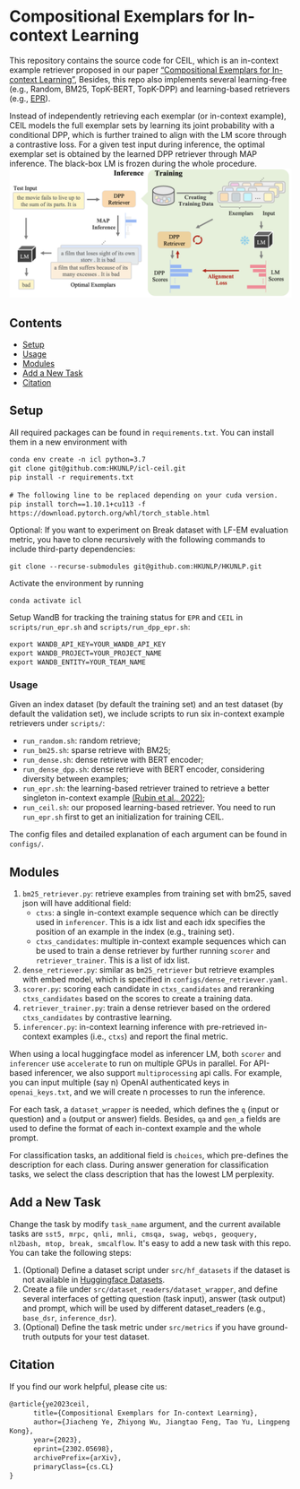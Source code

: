 # Compositional Exemplars for In-context Learning
This repository contains the source code for CEIL, which is an in-context example retriever proposed in our paper [“Compositional Exemplars for In-context Learning”](https://arxiv.org/abs/2302.05698), 
Besides, this repo also implements several learning-free (e.g., Random, BM25, TopK-BERT, TopK-DPP) and learning-based retrievers (e.g., [EPR](https://arxiv.org/abs/2112.08633)).

Instead of independently retrieving each exemplar (or in-context example), CEIL models the full exemplar sets by 
learning its joint probability with a conditional DPP, 
which is further trained to align with the LM score through a contrastive loss. For a given test input during inference, 
the optimal exemplar set is obtained by the learned DPP retriever through MAP inference.
The black-box LM is frozen during the whole procedure.
![](img/framework.png)

## Contents
* [Setup](#setup)
* [Usage](#usage)
* [Modules](#modules)
* [Add a New Task](#add-a-new-task)
* [Citation](#citation)


## Setup
All required packages can be found in ``requirements.txt``. 
You can install them in a new environment with 
```shell
conda env create -n icl python=3.7
git clone git@github.com:HKUNLP/icl-ceil.git
pip install -r requirements.txt

# The following line to be replaced depending on your cuda version.
pip install torch==1.10.1+cu113 -f https://download.pytorch.org/whl/torch_stable.html
```

Optional: If you want to experiment on Break dataset with LF-EM evaluation metric, you have to clone recursively with the following commands to include third-party dependencies:
```shell
git clone --recurse-submodules git@github.com:HKUNLP/HKUNLP.git
```

Activate the environment by running 
```shell
conda activate icl
```

Setup WandB for tracking the training status for `EPR` and `CEIL` in `scripts/run_epr.sh` and `scripts/run_dpp_epr.sh`:
```shell
export WANDB_API_KEY=YOUR_WANDB_API_KEY
export WANDB_PROJECT=YOUR_PROJECT_NAME
export WANDB_ENTITY=YOUR_TEAM_NAME
```

### Usage
Given an index dataset (by default the training set) and an test dataset (by default the validation set), we include scripts to run six in-context example retrievers under `scripts/`:
- `run_random.sh`: random retrieve;
- `run_bm25.sh`: sparse retrieve with BM25;
- `run_dense.sh`: dense retrieve with BERT encoder;
- `run_dense_dpp.sh`: dense retrieve with BERT encoder, considering diversity between examples;
- `run_epr.sh`: the learning-based retriever trained to retrieve a better singleton in-context example [(Rubin et al., 2022)](https://arxiv.org/abs/2112.08633);
- `run_ceil.sh`: our proposed learning-based retriever. You need to run `run_epr.sh` first to get an initialization for training CEIL.

The config files and detailed explanation of each argument can be found in `configs/`.

## Modules
1. `bm25_retriever.py`: retrieve examples from training set with bm25, saved json will have additional field:
    - `ctxs`: a single in-context example sequence which can be directly used in `inferencer`. This is a idx list and each idx specifies the position of an example in the index (e.g., training set). 
    - `ctxs_candidates`: multiple in-context example sequences which can be used to train a dense retriever by further running `scorer` and `retriever_trainer`. This is a list of idx list.
2. `dense_retriever.py`: similar as `bm25_retriever` but retrieve examples with embed model, which is specified in `configs/dense_retriever.yaml`.
3. `scorer.py`: scoring each candidate in `ctxs_candidates` and reranking `ctxs_candidates` based on the scores to create a training data. 
4. `retriever_trainer.py`: train a dense retriever based on the ordered `ctxs_candidates` by contrastive learning.
5. `inferencer.py`: in-context learning inference with pre-retrieved in-context examples (i.e., `ctxs`) and report the final metric.

When using a local huggingface model as inferencer LM, both `scorer` and `inferencer` use `accelerate` to run on multiple GPUs in parallel.
For API-based inferencer, we also support `multiprocessing` api calls. For example, you can input multiple (say n) OpenAI authenticated keys in `openai_keys.txt`, and we will create n processes to run the inference.

For each task, a `dataset_wrapper` is needed, which defines the `q` (input or question) and `a` (output or answer) fields. 
Besides, `qa` and `gen_a` fields are used to define the format of each in-context example and the whole prompt. 

For classification tasks, an additional field is `choices`, which pre-defines the description for each class. During answer generation for classification tasks, we select the class description that has the lowest LM perplexity. 

## Add a New Task
Change the task by modify `task_name` argument, and the current available tasks are `sst5, mrpc, qnli, mnli, cmsqa, swag, webqs, geoquery, nl2bash, mtop, break, smcalflow`.
It's easy to add a new task with this repo. You can take the following steps:
1. (Optional) Define a dataset script under `src/hf_datasets` if the dataset is not available in [Huggingface Datasets](https://huggingface.co/datasets).
2. Create a file under `src/dataset_readers/dataset_wrapper`, and define several interfaces of getting question (task input), answer (task output) and prompt, which will be used by different dataset_readers (e.g., `base_dsr`, `inference_dsr`).
3. (Optional) Define the task metric under `src/metrics` if you have ground-truth outputs for your test dataset.


## Citation
If you find our work helpful, please cite us:
```
@article{ye2023ceil,
      title={Compositional Exemplars for In-context Learning}, 
      author={Jiacheng Ye, Zhiyong Wu, Jiangtao Feng, Tao Yu, Lingpeng Kong},
      year={2023},
      eprint={2302.05698},
      archivePrefix={arXiv},
      primaryClass={cs.CL}
}
```